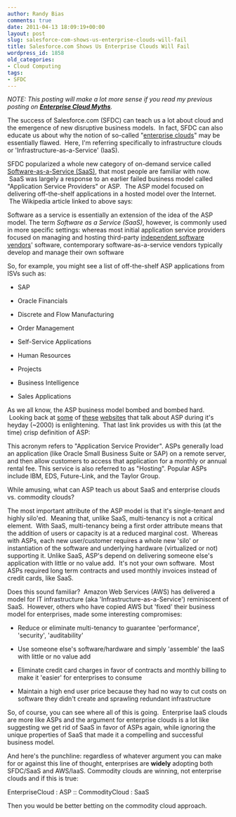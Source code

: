 ```yaml
---
author: Randy Bias
comments: true
date: 2011-04-13 18:09:19+00:00
layout: post
slug: salesforce-com-shows-us-enterprise-clouds-will-fail
title: Salesforce.com Shows Us Enterprise Clouds Will Fail
wordpress_id: 1858
old_categories:
- Cloud Computing
tags:
- SFDC
---
```


_NOTE: This posting will make a lot more sense if you read my previous posting on **[Enterprise Cloud Myths](http://cloudscaling.com/blog/cloud-computing/salesforce-com-shows-us-enterprise-clouds-will-fail)**._

The success of Salesforce.com (SFDC) can teach us a lot about cloud and the emergence of new disruptive business models.  In fact, SFDC can also educate us about why the notion of so-called "[enterprise clouds](http://cloudscaling.com/blog/cloud-computing/cloud-connect-2011-wrap-up)" may be essentially flawed.  Here, I'm referring specifically to infrastructure clouds or 'Infrastructure-as-a-Service' (IaaS).

SFDC popularized a whole new category of on-demand service called [Software-as-a-Service (SaaS)](http://en.wikipedia.org/wiki/SaaS), that most people are familiar with now.  SaaS was largely a response to an earlier failed business model called "Application Service Providers" or ASP.  The ASP model focused on delivering off-the-shelf applications in a hosted model over the Internet.  The Wikipedia article linked to above says:


Software as a service is essentially an extension of the idea of the ASP model. The term _Software as a Service (SaaS)_, however, is commonly used in more specific settings: whereas most initial application service providers focused on managing and hosting third-party [independent software vendors](http://en.wikipedia.org/wiki/Independent_software_vendor)' software, contemporary software-as-a-service vendors typically develop and manage their own software


So, for example, you might see a list of off-the-shelf ASP applications from ISVs such as:



	
  * SAP

	
  * Oracle Financials

	
  * Discrete and Flow Manufacturing

	
  * Order Management

	
  * Self-Service Applications

	
  * Human Resources

	
  * Projects

	
  * Business Intelligence

	
  * Sales Applications


As we all know, the ASP business model bombed and bombed hard.  Looking back at [some](http://news.centurylink.com/index.php?s=43&item=1735) of [these](http://www.kmworld.com/Articles/Editorial/Feature/Application-service-providers-Evolving-to-meet-market-needs-9187.aspx) [websites](http://accountingsoftwareworld.com/index.php?option=com_content&view=article&id=65&Itemid=161) that talk about ASP during it's heyday (~2000) is enlightening.  That last link provides us with this (at the time) crisp definition of ASP:


This acronym refers to "Application Service Provider". ASPs generally load an application (like Oracle Small Business Suite or SAP) on a remote server, and then allow customers to access that application for a monthly or annual rental fee. This service is also referred to as "Hosting". Popular ASPs include IBM, EDS, Future-Link, and the Taylor Group.


While amusing, what can ASP teach us about SaaS and enterprise clouds vs. commodity clouds?

The most important attribute of the ASP model is that it's single-tenant and highly silo'ed.  Meaning that, unlike SaaS, multi-tenancy is not a critical element.  With SaaS, multi-tenancy being a first order attribute means that the addition of users or capacity is at a reduced marginal cost.  Whereas with ASPs, each new user/customer requires a whole new 'silo' or instantiation of the software and underlying hardware (virtualized or not) supporting it. Unlike SaaS, ASP's depend on delivering someone else's application with little or no value add.  It's not your own software.  Most ASPs required long term contracts and used monthly invoices instead of credit cards, like SaaS.

Does this sound familiar?  Amazon Web Services (AWS) has delivered a model for IT infrastructure (aka 'Infrastructure-as-a-Service') reminiscent of SaaS.  However, others who have copied AWS but 'fixed' their business model for enterprises, made some interesting compromises:



	
  * Reduce or eliminate multi-tenancy to guarantee 'performance', 'security', 'auditability'

	
  * Use someone else's software/hardware and simply 'assemble' the IaaS with little or no value add

	
  * Eliminate credit card charges in favor of contracts and monthly billing to make it 'easier' for enterprises to consume

	
  * Maintain a high end user price because they had no way to cut costs on software they didn't create and sprawling redundant infrastructure


So, of course, you can see where all of this is going.  Enterprise IaaS clouds are more like ASPs and the argument for enterprise clouds is a lot like suggesting we get rid of SaaS in favor of ASPs again, while ignoring the unique properties of SaaS that made it a compelling and successful business model.

And here's the punchline: regardless of whatever argument you can make for or against this line of thought, enterprises are **widely** adopting both SFDC/SaaS and AWS/IaaS. Commodity clouds are winning, not enterprise clouds and if this is true:


EnterpriseCloud : ASP :: CommodityCloud : SaaS


Then you would be better betting on the commodity cloud approach.
